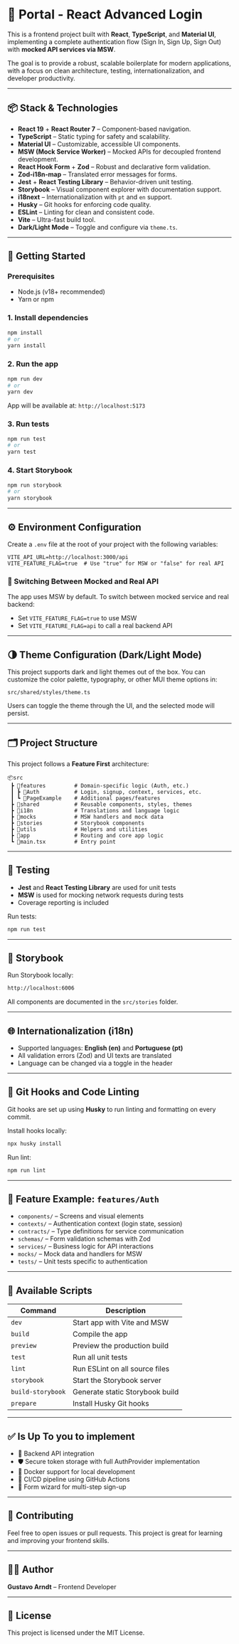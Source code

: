 
# 🔐 Portal - React Advanced Login

This is a frontend project built with **React**, **TypeScript**, and **Material UI**, implementing a complete authentication flow (Sign In, Sign Up, Sign Out) with **mocked API services via MSW**.

The goal is to provide a robust, scalable boilerplate for modern applications, with a focus on clean architecture, testing, internationalization, and developer productivity.

---

## 📦 Stack & Technologies

- **React 19** + **React Router 7** – Component-based navigation.
- **TypeScript** – Static typing for safety and scalability.
- **Material UI** – Customizable, accessible UI components.
- **MSW (Mock Service Worker)** – Mocked APIs for decoupled frontend development.
- **React Hook Form** + **Zod** – Robust and declarative form validation.
- **Zod-i18n-map** – Translated error messages for forms.
- **Jest** + **React Testing Library** – Behavior-driven unit testing.
- **Storybook** – Visual component explorer with documentation support.
- **i18next** – Internationalization with `pt` and `en` support.
- **Husky** – Git hooks for enforcing code quality.
- **ESLint** – Linting for clean and consistent code.
- **Vite** – Ultra-fast build tool.
- **Dark/Light Mode** – Toggle and configure via `theme.ts`.

---

## 🚀 Getting Started

### Prerequisites

- Node.js (v18+ recommended)
- Yarn or npm

### 1. Install dependencies

```bash
npm install
# or
yarn install
```

### 2. Run the app

```bash
npm run dev
# or
yarn dev
```

App will be available at: `http://localhost:5173`

### 3. Run tests

```bash
npm run test
# or
yarn test
```

### 4. Start Storybook

```bash
npm run storybook
# or
yarn storybook
```

---

## ⚙️ Environment Configuration

Create a `.env` file at the root of your project with the following variables:

```env
VITE_API_URL=http://localhost:3000/api
VITE_FEATURE_FLAG=true  # Use "true" for MSW or "false" for real API
```

### 🔄 Switching Between Mocked and Real API

The app uses MSW by default. To switch between mocked service and real backend:

- Set `VITE_FEATURE_FLAG=true` to use MSW
- Set `VITE_FEATURE_FLAG=api` to call a real backend API

---

## 🌗 Theme Configuration (Dark/Light Mode)

This project supports dark and light themes out of the box. You can customize the color palette, typography, or other MUI theme options in:

```
src/shared/styles/theme.ts
```

Users can toggle the theme through the UI, and the selected mode will persist.

---

## 🗂 Project Structure

This project follows a **Feature First** architecture:

```
📦src
 ┣ 📂features         # Domain-specific logic (Auth, etc.)
 ┃ ┣ 📂Auth           # Login, signup, context, services, etc.
 ┃ ┗ 📂PageExample    # Additional pages/features
 ┣ 📂shared           # Reusable components, styles, themes
 ┣ 📂i18n             # Translations and language logic
 ┣ 📂mocks            # MSW handlers and mock data
 ┣ 📂stories          # Storybook components
 ┣ 📂utils            # Helpers and utilities
 ┣ 📂app              # Routing and core app logic
 ┗ 📜main.tsx         # Entry point
```

---

## 🧪 Testing

- **Jest** and **React Testing Library** are used for unit tests
- **MSW** is used for mocking network requests during tests
- Coverage reporting is included

Run tests:

```bash
npm run test
```

---

## 📖 Storybook

Run Storybook locally:

```bash
http://localhost:6006
```

All components are documented in the `src/stories` folder.

---

## 🌐 Internationalization (i18n)

- Supported languages: **English (en)** and **Portuguese (pt)**
- All validation errors (Zod) and UI texts are translated
- Language can be changed via a toggle in the header

---

## 🧹 Git Hooks and Code Linting

Git hooks are set up using **Husky** to run linting and formatting on every commit.

Install hooks locally:

```bash
npx husky install
```

Run lint:

```bash
npm run lint
```

---

## 📁 Feature Example: `features/Auth`

- `components/` – Screens and visual elements
- `contexts/` – Authentication context (login state, session)
- `contracts/` – Type definitions for service communication
- `schemas/` – Form validation schemas with Zod
- `services/` – Business logic for API interactions
- `mocks/` – Mock data and handlers for MSW
- `tests/` – Unit tests specific to authentication

---

## 📜 Available Scripts

| Command                | Description                              |
|------------------------|------------------------------------------|
| `dev`                  | Start app with Vite and MSW              |
| `build`                | Compile the app                          |
| `preview`              | Preview the production build             |
| `test`                 | Run all unit tests                       |
| `lint`                 | Run ESLint on all source files           |
| `storybook`            | Start the Storybook server               |
| `build-storybook`      | Generate static Storybook build          |
| `prepare`              | Install Husky Git hooks                  |

---

## ✅ Is Up To you to implement

- 🔗 Backend API integration
- 🛡️ Secure token storage with full AuthProvider implementation
- 🐳 Docker support for local development
- 🚀 CI/CD pipeline using GitHub Actions
- 🧩 Form wizard for multi-step sign-up

---

## 🤝 Contributing

Feel free to open issues or pull requests. This project is great for learning and improving your frontend skills.

---

## 👨‍💻 Author

**Gustavo Arndt** – Frontend Developer

---

## 📝 License

This project is licensed under the MIT License.

